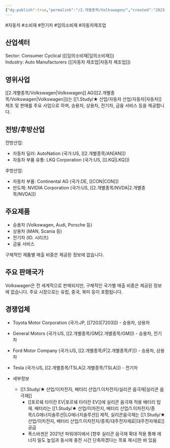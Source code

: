 ```yaml
---
{"dg-publish":true,"permalink":"/2.개별종목/Volkswagen/","created":"2023-06-20T14:05:37.930+09:00","updated":"2025-06-03T20:06:01.998+09:00"}
---
```


#자동차 #소비재 #전기차 #임의소비재 #자동차제조업


## 산업섹터

Sector: Consumer Cyclical ([[임의소비재\|임의소비재]])  
Industry: Auto Manufacturers ([[자동차 제조업\|자동차 제조업]])

## 영위사업

[[2.개별종목/Volkswagen\|Volkswagen]] AG([[2.개별종목/Volkswagen\|Volkswagen]])는 [[1.Study/★ 산업/자동차 산업/자동차\|자동차]] 제조 및 판매를 주요 사업으로 하며, 승용차, 상용차, 전기차, 금융 서비스 등을 제공합니다.

## 전방/후방산업

전방산업:

- 자동차 딜러: AutoNation (국가:US, [[2.개별종목/AN\|AN]])
- 자동차 부품 유통: LKQ Corporation (국가:US, [[LKQ\|LKQ]])

후방산업:

- 자동차 부품: Continental AG (국가:DE, [[CON\|CON]])
- 반도체: NVIDIA Corporation (국가:US, [[2.개별종목/NVDA\|2.개별종목/NVDA]])

## 주요제품

- 승용차 (Volkswagen, Audi, Porsche 등)
- 상용차 (MAN, Scania 등)
- 전기차 (ID. 시리즈)
- 금융 서비스

구체적인 제품별 매출 비중은 제공된 정보에 없습니다.

## 주요 판매국가

Volkswagen은 전 세계적으로 판매되지만, 구체적인 국가별 매출 비중은 제공된 정보에 없습니다. 주요 시장으로는 유럽, 중국, 북미 등이 포함됩니다.

## 경쟁업체

- Toyota Motor Corporation (국가:JP, [[7203\|7203]]) - 승용차, 상용차
- General Motors (국가:US, [[2.개별종목/GM\|2.개별종목/GM]]) - 승용차, 전기차
- Ford Motor Company (국가:US, [[2.개별종목/F\|2.개별종목/F]]) - 승용차, 상용차
- Tesla (국가:US, [[2.개별종목/TSLA\|2.개별종목/TSLA]]) - 전기차

- 세부정보
	- [[1.Study/★ 산업/이차전지, 배터리 산업/1.이차전지/실리콘 음극재\|실리콘 음극재]]
		- [[포르쉐 타이칸 EV\|포르쉐 타이칸 EV]]에 실리콘 음극재 적용 배터리 탑재. 배터리는 [[1.Study/★ 산업/이차전지, 배터리 산업/1.이차전지/종목/LG에너지솔루션\|LG에너지솔루션]] 제작, 실리콘음극재는 [[1.Study/★ 산업/이차전지, 배터리 산업/1.이차전지/종목/대주전자재료\|대주전자재료]] 공급 
		- 폭스바겐은 2021년 파워데이에서 [향후 실리콘 음극재 확대 적용 통해 에너지 밀도 높임과 동시에 충전 시간 단축하겠다는 목표 제시]한 바 있음 

